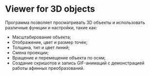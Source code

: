 # Viewer for 3D objects

Программа позволяет просматривать 3D объекты и использовать различные функции и настройки, такие как:
- Масштабирование объекта;
- Отображение, цвет и размер точек;
- Толщина, тип и цвет линий;
- Смена проекции;
- Вращение и перемещение объекта по осям;
- Создание скришотов и запись GIF-анимаций с демонстрацией работы афинных преобразований.


